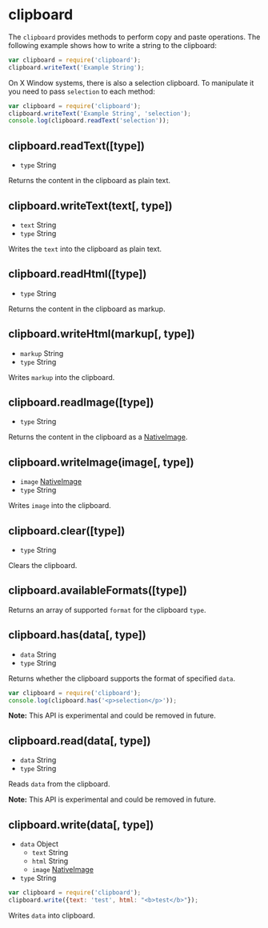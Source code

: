 # clipboard

The `clipboard` provides methods to perform copy and paste operations. The following example
shows how to write a string to the clipboard:

```javascript
var clipboard = require('clipboard');
clipboard.writeText('Example String');
```

On X Window systems, there is also a selection clipboard. To manipulate it
you need to pass `selection` to each method:

```javascript
var clipboard = require('clipboard');
clipboard.writeText('Example String', 'selection');
console.log(clipboard.readText('selection'));
```

## clipboard.readText([type])

* `type` String

Returns the content in the clipboard as plain text.

## clipboard.writeText(text[, type])

* `text` String
* `type` String

Writes the `text` into the clipboard as plain text.

## clipboard.readHtml([type])

* `type` String

Returns the content in the clipboard as markup.

## clipboard.writeHtml(markup[, type])

* `markup` String
* `type` String

Writes `markup` into the clipboard.

## clipboard.readImage([type])

* `type` String

Returns the content in the clipboard as a [NativeImage](native-image.md).

## clipboard.writeImage(image[, type])

* `image` [NativeImage](native-image.md)
* `type` String

Writes `image` into the clipboard.

## clipboard.clear([type])

* `type` String

Clears the clipboard.

## clipboard.availableFormats([type])

Returns an array of supported `format` for the clipboard `type`.

## clipboard.has(data[, type])

* `data` String
* `type` String

Returns whether the clipboard supports the format of specified `data`.

```javascript
var clipboard = require('clipboard');
console.log(clipboard.has('<p>selection</p>'));
```

**Note:** This API is experimental and could be removed in future.

## clipboard.read(data[, type])

* `data` String
* `type` String

Reads `data` from the clipboard.

**Note:** This API is experimental and could be removed in future.

## clipboard.write(data[, type])

* `data` Object
  * `text` String
  * `html` String
  * `image` [NativeImage](native-image.md)
* `type` String

```javascript
var clipboard = require('clipboard');
clipboard.write({text: 'test', html: "<b>test</b>"});
```
Writes `data` into clipboard.
